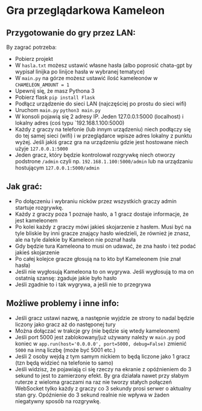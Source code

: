# **Gra przeglądarkowa Kameleon**
## Przygotowanie do gry przez LAN:
By zagrać potrzeba:
- Pobierz projekt
- W `hasla.txt` możesz ustawić własne hasła (albo poprosić chata-gpt by wypisał linijka po linijce hasła w wybranej tematyce)
- W `main.py` na górze możesz ustawić ilość kameleonów w ```CHAMELEON_AMOUNT = 1```
- Upewnij się, że masz Pythona 3
- Pobierz flask
```pip install Flask```
- Podłącz urządzenie do sieci LAN (najczęściej po prostu do sieci wifi)
- Uruchom `main.py`
```python3 main.py```
- W konsoli pojawią się 2 adresy IP. Jeden 127.0.0.1:5000 (localhost) i lokalny adres (coś typu `192.168.1.100:5000)
- Każdy z graczy na telefonie (lub innym urządzeniu) niech podłączy się do tej samej sieci (wifi) i w przeglądarce wpisze adres lokalny z punktu wyżej. Jeśli jakiś gracz gra na urządzeniu gdzie jest hostowane niech użyje `127.0.0.1:5000`
- Jeden gracz, który będzie kontrolował rozgrywkę niech otworzy podstrone `/admin` czyli np. `192.168.1.100:5000/admin` lub na urządzaniu hostującym `127.0.0.1:5000/admin`
## Jak grać:
- Po dołączeniu i wybraniu nicków przez wszystkich graczy admin startuje rozgrywkę.
- Każdy z graczy poza 1 poznaje hasło, a 1 gracz dostaje informacje, że jest kameleonem
- Po kolei każdy z graczy mówi jakieś skojarzenie z hasłem. Musi być na tyle bliskie by inni gracze znający hasło wiedzieli, że również je znasz, ale na tyle dalekie by Kameleon nie poznał hasła
- Gdy będzie tura Kameleona to musi on udawać, że zna hasło i też podać jakieś skojarzenie
- Po całej kolejce gracze głosują na to kto był Kameleonem (nie znał hasła)
- Jeśli nie wygłosują Kameleona to on wygrywa. Jeśli wygłosują to ma on ostatnią szansę: zgaduje jakie było hasło
- Jeśli zgadnie to i tak wygrywa, a jeśli nie to przegrywa
## Możliwe problemy i inne info:
- Jeśli gracz ustawi nazwę, a następnie wyjdzie ze strony to nadal będzie liczony jako gracz aż do następonej tury
- Można dołączać w trakcje gry (nie będzie się wtedy kameleonem)
- Jeśli port 5000 jest zablokowany/już używany należy w `main.py` pod koniec w ```app.run(host='0.0.0.0', port=5000, debug=False)``` zmienić `5000` na inną liczbę (może być 5001 etc.)
- Jeśli 2 osoby wejdą z tym samym nickiem to będą liczone jako 1 gracz (tzn będą widzieć na telefonie to samo)
- Jeśli widzisz, że pojawiają ci się rzeczy na ekranie z opóźnieniem do 3 sekund to jest to zamierzony efekt. By gra działała nawet przy słabym ruterze z wieloma graczami na raz nie tworzy stałych połączeń WebSocket tylko każdy z graczy co 3 sekundy prosi serwer o aktualny stan gry. Opóźnienie do 3 sekund realnie nie wpływa w żaden niegatywny sposób na rozgrywkę.
  
